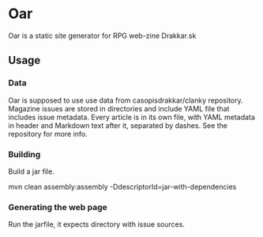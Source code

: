 # Oar

Oar is a static site generator for RPG web-zine Drakkar.sk

## Usage

### Data

Oar is supposed to use use data from casopisdrakkar/clanky repository. Magazine issues are stored in directories and include YAML file that includes issue metadata. Every article is in its own file, with YAML metadata in header and Markdown text after it, separated by dashes. See the repository for more info.

### Building

Build a jar file.

mvn clean assembly:assembly -DdescriptorId=jar-with-dependencies

### Generating the web page

Run the jarfile, it expects directory with issue sources.
